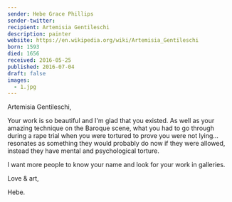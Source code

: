 ```yaml
---
sender: Hebe Grace Phillips
sender-twitter: 
recipient: Artemisia Gentileschi
description: painter
website: https://en.wikipedia.org/wiki/Artemisia_Gentileschi
born: 1593
died: 1656
received: 2016-05-25
published: 2016-07-04
draft: false
images:
  - 1.jpg
---
```

Artemisia Gentileschi,

Your work is so beautiful and I'm glad that you existed. As well as your amazing technique on the Baroque scene, what you had to go through during a rape trial when you were tortured to prove you were not lying... resonates as something they would probably do now if they were allowed, instead they have mental and psychological torture. 

I want more people to know your name and look for your work in galleries. 

Love & art, 

Hebe.
